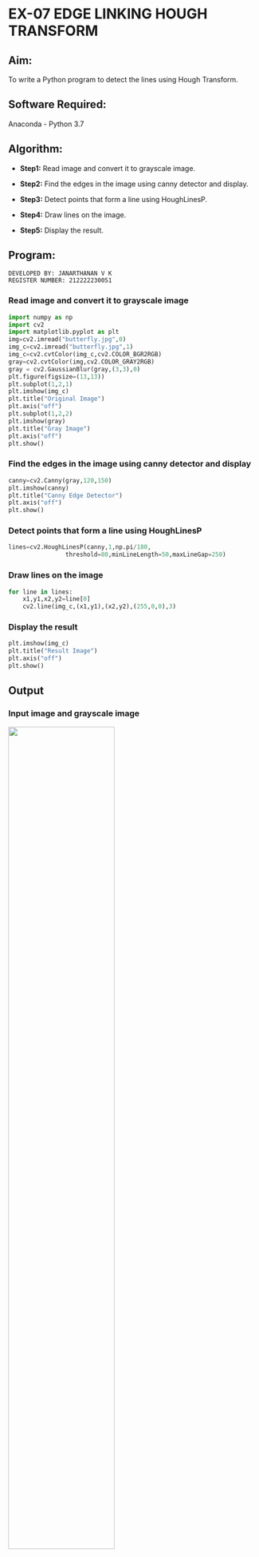 # EX-07 EDGE LINKING HOUGH TRANSFORM
## Aim:
To write a Python program to detect the lines using Hough Transform.

## Software Required:
Anaconda - Python 3.7

## Algorithm:
- **Step1:** Read image and convert it to grayscale image.

- **Step2:** Find the edges in the image using canny detector and display.

- **Step3:** Detect points that form a line using HoughLinesP.

- **Step4:** Draw lines on the image.

- **Step5:** Display the result.

## Program:
```
DEVELOPED BY: JANARTHANAN V K
REGISTER NUMBER: 212222230051
```

### Read image and convert it to grayscale image
```python
import numpy as np
import cv2
import matplotlib.pyplot as plt
img=cv2.imread("butterfly.jpg",0)
img_c=cv2.imread("butterfly.jpg",1)
img_c=cv2.cvtColor(img_c,cv2.COLOR_BGR2RGB)
gray=cv2.cvtColor(img,cv2.COLOR_GRAY2RGB)
gray = cv2.GaussianBlur(gray,(3,3),0)
plt.figure(figsize=(13,13))
plt.subplot(1,2,1)
plt.imshow(img_c)
plt.title("Original Image")
plt.axis("off")
plt.subplot(1,2,2)
plt.imshow(gray)
plt.title("Gray Image")
plt.axis("off")
plt.show()
```
### Find the edges in the image using canny detector and display
```python
canny=cv2.Canny(gray,120,150)
plt.imshow(canny)
plt.title("Canny Edge Detector")
plt.axis("off")
plt.show()
```
### Detect points that form a line using HoughLinesP
```python
lines=cv2.HoughLinesP(canny,1,np.pi/180,
                threshold=80,minLineLength=50,maxLineGap=250)
```
### Draw lines on the image
```python
for line in lines:
    x1,y1,x2,y2=line[0]
    cv2.line(img_c,(x1,y1),(x2,y2),(255,0,0),3)
```
### Display the result
```python
plt.imshow(img_c)
plt.title("Result Image")
plt.axis("off")
plt.show()
```
## Output

### Input image and grayscale image

<img src="https://github.com/Janarthanan2/DIP_EX07_Edge-Linking-using-Hough-Transformm/assets/119393515/de9a2142-7a60-4029-9254-a9e5fb42e1cf" width=65%>

<br>

### Canny Edge detector output
<img src="https://github.com/Janarthanan2/DIP_EX07_Edge-Linking-using-Hough-Transformm/assets/119393515/08af0b02-830a-4a35-be7e-0354f52a2cc7" width=45%>

<br>

### Display the result of Hough transform

<img src="https://github.com/Janarthanan2/DIP_EX07_Edge-Linking-using-Hough-Transformm/assets/119393515/c4b279f3-efa2-4ef4-af49-92e4428fc53e" width=45%> 
<br>

## Result:
Thus the program is written with python and OpenCV to detect lines using Hough transform. 
